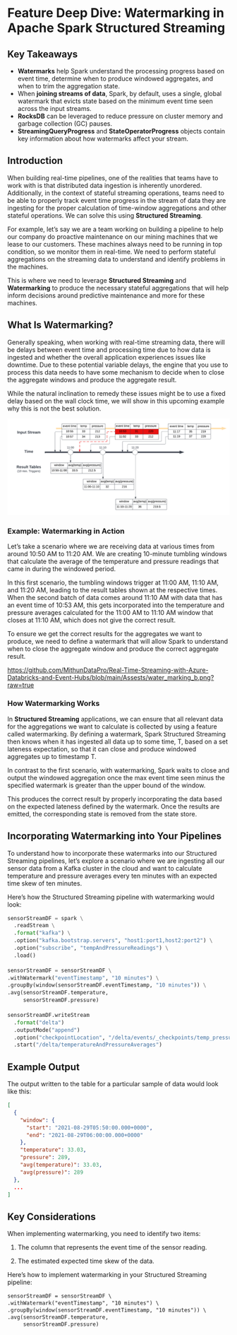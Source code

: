 # Feature Deep Dive: Watermarking in Apache Spark Structured Streaming

## Key Takeaways
- **Watermarks** help Spark understand the processing progress based on event time, determine when to produce windowed aggregates, and when to trim the aggregation state.
- When **joining streams of data**, Spark, by default, uses a single, global watermark that evicts state based on the minimum event time seen across the input streams.
- **RocksDB** can be leveraged to reduce pressure on cluster memory and garbage collection (GC) pauses.
- **StreamingQueryProgress** and **StateOperatorProgress** objects contain key information about how watermarks affect your stream.

## Introduction
When building real-time pipelines, one of the realities that teams have to work with is that distributed data ingestion is inherently unordered. Additionally, in the context of stateful streaming operations, teams need to be able to properly track event time progress in the stream of data they are ingesting for the proper calculation of time-window aggregations and other stateful operations. We can solve this using **Structured Streaming**.

For example, let’s say we are a team working on building a pipeline to help our company do proactive maintenance on our mining machines that we lease to our customers. These machines always need to be running in top condition, so we monitor them in real-time. We need to perform stateful aggregations on the streaming data to understand and identify problems in the machines.

This is where we need to leverage **Structured Streaming** and **Watermarking** to produce the necessary stateful aggregations that will help inform decisions around predictive maintenance and more for these machines.

## What Is Watermarking?
Generally speaking, when working with real-time streaming data, there will be delays between event time and processing time due to how data is ingested and whether the overall application experiences issues like downtime. Due to these potential variable delays, the engine that you use to process this data needs to have some mechanism to decide when to close the aggregate windows and produce the aggregate result.

While the natural inclination to remedy these issues might be to use a fixed delay based on the wall clock time, we will show in this upcoming example why this is not the best solution.

![Watermarking Image](Assests/water_marking.png)

### Example: Watermarking in Action
Let’s take a scenario where we are receiving data at various times from around 10:50 AM to 11:20 AM. We are creating 10-minute tumbling windows that calculate the average of the temperature and pressure readings that came in during the windowed period.

In this first scenario, the tumbling windows trigger at 11:00 AM, 11:10 AM, and 11:20 AM, leading to the result tables shown at the respective times. When the second batch of data comes around 11:10 AM with data that has an event time of 10:53 AM, this gets incorporated into the temperature and pressure averages calculated for the 11:00 AM to 11:10 AM window that closes at 11:10 AM, which does not give the correct result.

To ensure we get the correct results for the aggregates we want to produce, we need to define a watermark that will allow Spark to understand when to close the aggregate window and produce the correct aggregate result.

https://github.com/MithunDataPro/Real-Time-Streaming-with-Azure-Databricks-and-Event-Hubs/blob/main/Assests/water_marking_b.png?raw=true

### How Watermarking Works
In **Structured Streaming** applications, we can ensure that all relevant data for the aggregations we want to calculate is collected by using a feature called watermarking. By defining a watermark, Spark Structured Streaming then knows when it has ingested all data up to some time, T, based on a set lateness expectation, so that it can close and produce windowed aggregates up to timestamp T.

In contrast to the first scenario, with watermarking, Spark waits to close and output the windowed aggregation once the max event time seen minus the specified watermark is greater than the upper bound of the window.

This produces the correct result by properly incorporating the data based on the expected lateness defined by the watermark. Once the results are emitted, the corresponding state is removed from the state store.

## Incorporating Watermarking into Your Pipelines
To understand how to incorporate these watermarks into our Structured Streaming pipelines, let’s explore a scenario where we are ingesting all our sensor data from a Kafka cluster in the cloud and want to calculate temperature and pressure averages every ten minutes with an expected time skew of ten minutes.

Here’s how the Structured Streaming pipeline with watermarking would look:

```python
sensorStreamDF = spark \
  .readStream \
  .format("kafka") \
  .option("kafka.bootstrap.servers", "host1:port1,host2:port2") \
  .option("subscribe", "tempAndPressureReadings") \
  .load()

sensorStreamDF = sensorStreamDF \
.withWatermark("eventTimestamp", "10 minutes") \
.groupBy(window(sensorStreamDF.eventTimestamp, "10 minutes")) \
.avg(sensorStreamDF.temperature,
     sensorStreamDF.pressure)

sensorStreamDF.writeStream
  .format("delta")
  .outputMode("append")
  .option("checkpointLocation", "/delta/events/_checkpoints/temp_pressure_job/")
  .start("/delta/temperatureAndPressureAverages")
```

## Example Output
The output written to the table for a particular sample of data would look like this:

```json
[
  {
    "window": {
      "start": "2021-08-29T05:50:00.000+0000",
      "end": "2021-08-29T06:00:00.000+0000"
    },
    "temperature": 33.03,
    "pressure": 289,
    "avg(temperature)": 33.03,
    "avg(pressure)": 289
  },
  ...
]
```

## Key Considerations
When implementing watermarking, you need to identify two items:

1. The column that represents the event time of the sensor reading.

2. The estimated expected time skew of the data.

Here’s how to implement watermarking in your Structured Streaming pipeline:

```
sensorStreamDF = sensorStreamDF \
.withWatermark("eventTimestamp", "10 minutes") \
.groupBy(window(sensorStreamDF.eventTimestamp, "10 minutes")) \
.avg(sensorStreamDF.temperature,
     sensorStreamDF.pressure)
```
